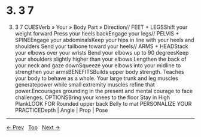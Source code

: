 # 3. 3 7

3. 3 7
CUESVerb » Your » Body Part » Direction// FEET + LEGSShift your weight forward Press your heels backEngage your legs// PELVIS + SPINEEngage your abdominalsKeep your hips in line with your heels and shoulders Send your tailbone toward your heels// ARMS + HEADStack your elbows over your wrists Bend your elbows up to 90 degreesKeep your shoulders slightly higher than your elbows Lengthen the back of your neck and gaze downSqueeze your elbows into your midline to strengthen your armsBENEFITSBuilds upper body strength. Teaches your body to behave as a whole. Your large trunk and leg muscles generatepower while small extremity muscles refine that power.Encourages grounding in the present and mental courage to face challenges.
OPTIONSBring your knees to the floor Stay in High PlankLOOK FOR Rounded upper back Belly to mat
PERSONALIZE YOUR PRACTICEDepth | Angle | Prop | Pose


---
[← Prev](/pages/page-087.md) &nbsp; [Top](/index.md) &nbsp; [Next →](/pages/page-089.md)
